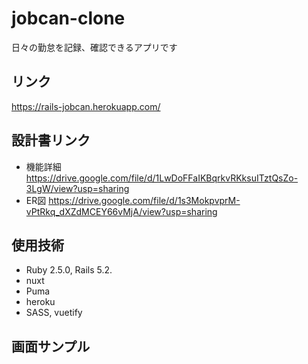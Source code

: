 # jobcan-clone
日々の勤怠を記録、確認できるアプリです

## リンク
https://rails-jobcan.herokuapp.com/


## 設計書リンク

* 機能詳細　https://drive.google.com/file/d/1LwDoFFaIKBqrkvRKksuITztQsZo-3LgW/view?usp=sharing
* ER図 https://drive.google.com/file/d/1s3MokpvprM-vPtRkq_dXZdMCEY66vMjA/view?usp=sharing


## 使用技術

* Ruby 2.5.0, Rails 5.2.
* nuxt
* Puma
* heroku
* SASS, vuetify

## 画面サンプル
